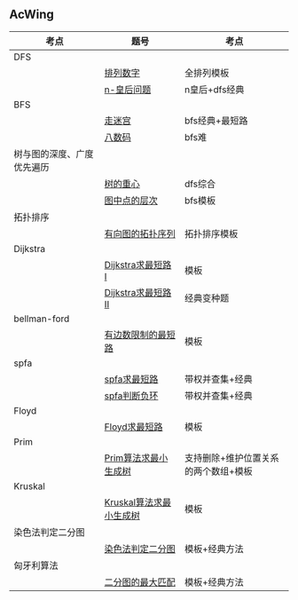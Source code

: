 ## AcWing

|考点|题号|考点|
|--|--|--|
|DFS|
| |[排列数字](https://github.com/Y-puyu/AcWing/blob/master/basic-algorithm/unit3-search-and-graph/full_array.cpp)|全排列模板|
| |[n-皇后问题](https://github.com/Y-puyu/AcWing/blob/master/basic-algorithm/unit3-search-and-graph/n_queen_problem.cpp)|n皇后+dfs经典|
|BFS|
| |[走迷宫](https://github.com/Y-puyu/AcWing/blob/master/basic-algorithm/unit3-search-and-graph/maze.cpp)|bfs经典+最短路|
| |[八数码](https://github.com/Y-puyu/AcWing/blob/master/basic-algorithm/unit3-search-and-graph/eight_digits.cpp)|bfs难|
|树与图的深度、广度优先遍历|
| |[树的重心](https://github.com/Y-puyu/AcWing/blob/master/basic-algorithm/unit3-search-and-graph/center_of_gravity_of_the_tree.cpp)|dfs综合|
| |[图中点的层次](https://github.com/Y-puyu/AcWing/blob/master/basic-algorithm/unit3-search-and-graph/level_of_points_in_the_graph.cpp)|bfs模板|
|拓扑排序|
| |[有向图的拓扑序列](https://github.com/Y-puyu/AcWing/blob/master/basic-algorithm/unit3-search-and-graph/topological_sequence.cpp)|拓扑排序模板|
|Dijkstra|
| |[Dijkstra求最短路 I](https://github.com/Y-puyu/AcWing/blob/master/basic-algorithm/unit2-data-structure/trie.cpp)|模板|
| |[Dijkstra求最短路 II](https://github.com/Y-puyu/AcWing/blob/master/basic-algorithm/unit2-data-structure/largest_XOR_pair.cpp)|经典变种题|
|bellman-ford|
| |[有边数限制的最短路](https://github.com/Y-puyu/AcWing/blob/master/basic-algorithm/unit2-data-structure/dsu.cpp)|模板|
|spfa|
| |[spfa求最短路](https://github.com/Y-puyu/AcWing/blob/master/basic-algorithm/unit2-data-structure/kmp.cpp)|带权并查集+经典|
| |[spfa判断负环](https://github.com/Y-puyu/AcWing/blob/master/basic-algorithm/unit2-data-structure/kmp.cpp)|带权并查集+经典|
|Floyd|
| |[Floyd求最短路](https://github.com/Y-puyu/AcWing/blob/master/basic-algorithm/unit2-data-structure/heap_sort.cpp)|模板|
|Prim|
| |[Prim算法求最小生成树](https://github.com/Y-puyu/AcWing/blob/master/basic-algorithm/unit2-data-structure/simulated_heap.cpp)|支持删除+维护位置关系的两个数组+模板|
|Kruskal|
| |[Kruskal算法求最小生成树](https://github.com/Y-puyu/AcWing/blob/master/basic-algorithm/unit2-data-structure/simulated_hash_table.cpp)|模板|
|染色法判定二分图|
| |[染色法判定二分图](https://github.com/Y-puyu/AcWing/blob/master/basic-algorithm/unit2-data-structure/string_hash.cpp)|模板+经典方法|
|匈牙利算法|
| |[二分图的最大匹配](https://github.com/Y-puyu/AcWing/blob/master/basic-algorithm/unit2-data-structure/string_hash.cpp)|模板+经典方法|
